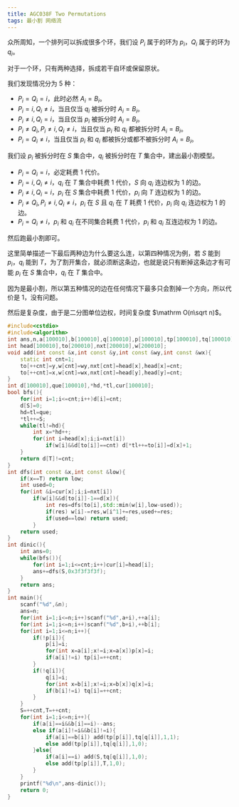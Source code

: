 ```yaml
---
title: AGC038F Two Permutations
tags: 最小割 网络流
---
```


众所周知，一个排列可以拆成很多个环，我们设 $P_i$ 属于的环为 $p_i$，$Q_i$ 属于的环为 $q_i$。

对于一个环，只有两种选择，拆成若干自环或保留原状。

我们发现情况分为 $5$ 种：

- $P_i=Q_i=i$，此时必然 $A_i=B_i$。
- $P_i=i,Q_i\ne i$，当且仅当 $q_i$ 被拆分时 $A_i=B_i$。
- $P_i\ne i,Q_i=i$，当且仅当 $p_i$ 被拆分时 $A_i=B_i$。
- $P_i\ne Q_i,P_i\ne i,Q_i\ne i$，当且仅当 $p_i$ 和 $q_i$ 都被拆分时 $A_i=B_i$。
- $P_i=Q_i\ne i$，当且仅当 $p_i$ 和 $q_i$ 都被拆分或都不被拆分时 $A_i=B_i$。

我们设 $p_i$ 被拆分时在 $S$ 集合中，$q_i$ 被拆分时在 $T$ 集合中，建出最小割模型。

- $P_i=Q_i=i$，必定耗费 $1$ 代价。
- $P_i=i,Q_i\ne i$，$q_i$ 在 $T$ 集合中耗费 $1$ 代价，$S$ 向 $q_i$ 连边权为 $1$ 的边。
- $P_i\ne i,Q_i=i$，$p_i$ 在 $S$ 集合中耗费 $1$ 代价，$p_i$ 向 $T$ 连边权为 $1$ 的边。
- $P_i\ne Q_i,P_i\ne i,Q_i\ne i$，$p_i$ 在 $S$ 且 $q_i$ 在 $T$ 耗费 $1$ 代价，$p_i$ 向 $q_i$ 连边权为 $1$ 的边。
- $P_i=Q_i\ne i$，$p_i$ 和 $q_i$ 在不同集合耗费 $1$ 代价，$p_i$ 和 $q_i$ 互连边权为 $1$ 的边。

然后跑最小割即可。

这里简单描述一下最后两种边为什么要这么连，以第四种情况为例，若 $S$ 能到 $p_i$，$q_i$ 能到 $T$，为了割开集合，就必须断这条边，也就是说只有断掉这条边才有可能 $p_i$ 在 $S$ 集合中，$q_i$ 在 $T$ 集合中。

因为是最小割，所以第五种情况的边在任何情况下最多只会割掉一个方向，所以代价是 $1$，没有问题。

然后是复杂度，由于是二分图单位边权，时间复杂度 $\mathrm O(n\sqrt n)$。

```cpp
#include<cstdio>
#include<algorithm>
int ans,n,a[100010],b[100010],q[100010],p[100010],tp[100010],tq[100010],cnt,S,T;
int head[100010],to[200010],nxt[200010],w[200010]; 
void add(int const &x,int const &y,int const &wy,int const &wx){
	static int cnt=1;
	to[++cnt]=y,w[cnt]=wy,nxt[cnt]=head[x],head[x]=cnt;
	to[++cnt]=x,w[cnt]=wx,nxt[cnt]=head[y],head[y]=cnt;
}
int d[100010],que[100010],*hd,*tl,cur[100010];
bool bfs(){
	for(int i=1;i<=cnt;i++)d[i]=cnt;
	d[S]=0;
	hd=tl=que;
	*tl++=S;
	while(tl!=hd){
		int x=*hd++;
		for(int i=head[x];i;i=nxt[i])
			if(w[i]&&d[to[i]]==cnt) d[*tl++=to[i]]=d[x]+1;
	}
	return d[T]!=cnt;
}
int dfs(int const &x,int const &low){
	if(x==T) return low;
	int used=0;
	for(int &i=cur[x];i;i=nxt[i])
		if(w[i]&&d[to[i]]-1==d[x]){
			int res=dfs(to[i],std::min(w[i],low-used));
			if(res) w[i]-=res,w[i^1]+=res,used+=res;
			if(used==low) return used;
		}
	return used;
}
int dinic(){
	int ans=0;
	while(bfs()){
		for(int i=1;i<=cnt;i++)cur[i]=head[i];
		ans+=dfs(S,0x3f3f3f3f);
	}
	return ans;
}
int main(){
	scanf("%d",&n);
	ans=n;
	for(int i=1;i<=n;i++)scanf("%d",a+i),++a[i];
	for(int i=1;i<=n;i++)scanf("%d",b+i),++b[i];
	for(int i=1;i<=n;i++){
		if(!p[i]){
			p[i]=i;
			for(int x=a[i];x!=i;x=a[x])p[x]=i;
			if(a[i]!=i) tp[i]=++cnt;
		}
		if(!q[i]){
			q[i]=i;
			for(int x=b[i];x!=i;x=b[x])q[x]=i;
			if(b[i]!=i) tq[i]=++cnt;
		}
	}
	S=++cnt,T=++cnt;
	for(int i=1;i<=n;i++){
		if(a[i]==i&&b[i]==i)--ans;
		else if(a[i]!=i&&b[i]!=i){
			if(a[i]==b[i]) add(tp[p[i]],tq[q[i]],1,1);
			else add(tp[p[i]],tq[q[i]],1,0);
		}else{
			if(a[i]==i) add(S,tq[q[i]],1,0);
			else add(tp[p[i]],T,1,0);
		}
	}
	printf("%d\n",ans-dinic());
	return 0;
}
```

